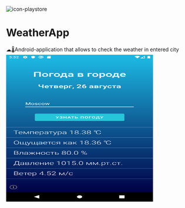 ![icon-playstore](https://user-images.githubusercontent.com/62548557/130997128-adc3c574-ad2c-4db1-9efa-c3a0ca2833b8.png)
# WeatherApp
☁🌡Android-application that allows to check the weather in entered city
<img src="https://github.com/Andrew-Garanin/WeatherApp/blob/master/screenshots/main.png" width="400" height="400"/>
